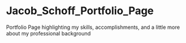 # Jacob_Schoff_Portfolio_Page

Portfolio Page highlighting my skills, accomplishments, and a little more about my professional background
